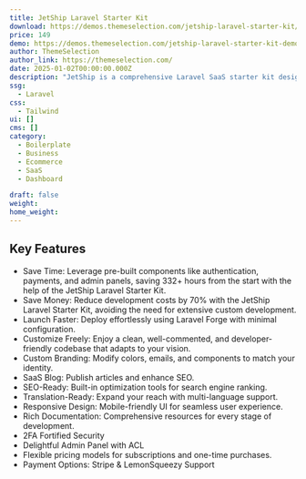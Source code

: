 ```yaml
---
title: JetShip Laravel Starter Kit
download: https://demos.themeselection.com/jetship-laravel-starter-kit/?ref=133
price: 149
demo: https://demos.themeselection.com/jetship-laravel-starter-kit-demo/
author: ThemeSelection
author_link: https://themeselection.com/
date: 2025-01-02T00:00:00.000Z
description: "JetShip is a comprehensive Laravel SaaS starter kit designed to accelerate the development and launch of subscription-based or one-time purchase SaaS applications."
ssg:
  - Laravel
css:
  - Tailwind
ui: []
cms: []
category:
  - Boilerplate
  - Business
  - Ecommerce
  - SaaS
  - Dashboard

draft: false
weight:
home_weight:
---
```


## Key Features

- Save Time: Leverage pre-built components like authentication, payments, and admin panels, saving 332+ hours from the start with the help of the JetShip Laravel Starter Kit.
- Save Money: Reduce development costs by 70% with the JetShip Laravel Starter Kit, avoiding the need for extensive custom development.
- Launch Faster: Deploy effortlessly using Laravel Forge with minimal configuration.
- Customize Freely: Enjoy a clean, well-commented, and developer-friendly codebase that adapts to your vision.
- Custom Branding: Modify colors, emails, and components to match your identity.
- SaaS Blog: Publish articles and enhance SEO.
- SEO-Ready: Built-in optimization tools for search engine ranking.
- Translation-Ready: Expand your reach with multi-language support.
- Responsive Design: Mobile-friendly UI for seamless user experience.
- Rich Documentation: Comprehensive resources for every stage of development.
- 2FA Fortified Security
- Delightful Admin Panel with ACL
- Flexible pricing models for subscriptions and one-time purchases.
- Payment Options: Stripe & LemonSqueezy Support
